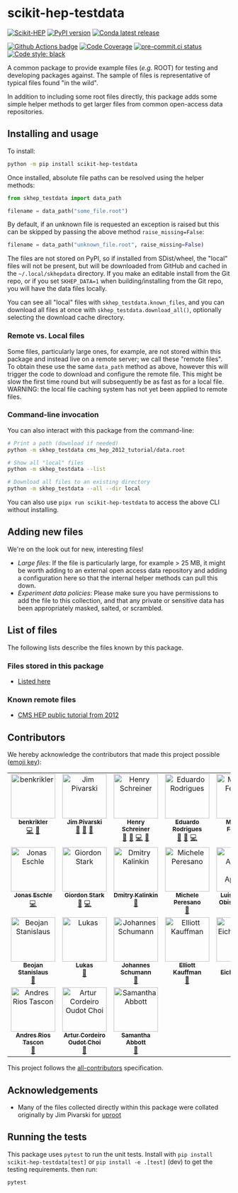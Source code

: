 # scikit-hep-testdata

[![Scikit-HEP][sk-badge]](https://scikit-hep.org/)
[![PyPI version](https://img.shields.io/pypi/v/scikit-hep-testdata.svg?longCache=true)](https://pypi.org/project/scikit-hep-testdata/)
[![Conda latest release](https://img.shields.io/conda/vn/conda-forge/scikit-hep-testdata.svg)](https://github.com/conda-forge/scikit-hep-testdata-feedstock)

[![Github Actions badge](https://github.com/scikit-hep/scikit-hep-testdata/workflows/CI/badge.svg)](https://github.com/scikit-hep/scikit-hep-testdata/actions)
[![Code Coverage](https://codecov.io/gh/scikit-hep/scikit-hep-testdata/graph/badge.svg?branch=main)](https://codecov.io/gh/scikit-hep/scikit-hep-testdata?branch=main)
[![pre-commit.ci status](https://results.pre-commit.ci/badge/github/scikit-hep/scikit-hep-testdata/main.svg)](https://results.pre-commit.ci/latest/github/scikit-hep/scikit-hep-testdata/main)
[![Code style: black](https://img.shields.io/badge/code%20style-black-000000.svg)](https://github.com/psf/black)

[sk-badge]: https://scikit-hep.org/assets/images/Scikit--HEP-Project-blue.svg

A common package to provide example files (*e.g*. ROOT) for testing and developing packages against.
The sample of files is representative of typical files found "in the wild".

In addition to including some root files directly, this package adds some simple helper methods to
get larger files from common open-access data repositories.

## Installing and usage
To install:

```bash
python -m pip install scikit-hep-testdata
```

Once installed, absolute file paths can be resolved using the helper methods:

``` python
from skhep_testdata import data_path

filename = data_path("some_file.root")
```

By default, if an unknown file is requested an exception is raised but this can be skipped by passing the above method `raise_missing=False`:

```python
filename = data_path("unknown_file.root", raise_missing=False)
```

The files are not stored on PyPI, so if installed from SDist/wheel, the "local"
files will not be present, but will be downloaded from GitHub and cached in the
`~/.local/skhepdata` directory. If you make an editable install from the Git repo,
or if you set `SKHEP_DATA=1` when building/installing from the Git repo, you will
have the data files locally.

You can see all "local" files with `skhep_testdata.known_files`, and you can
download all files at once with `skhep_testdata.download_all()`, optionally selecting
the download cache directory.

### Remote vs. Local files
Some files, particularly large ones, for example, are not stored within this
package and instead live on a remote server; we call these "remote files".  To
obtain these use the same `data_path` method as above, however this will
trigger the code to download and configure the remote file.  This might be slow
the first time round but will subsequently be as fast as for a local file.
WARNING: the local file caching system has not yet been applied to remote
files.

### Command-line invocation
You can also interact with this package from the command-line:

```bash
# Print a path (download if needed)
python -m skhep_testdata cms_hep_2012_tutorial/data.root

# Show all "local" files
python -m skhep_testdata --list

# Download all files to an existing directory
python -m skhep_testdata --all --dir local
```

You can also use `pipx run scikit-hep-testdata` to access the above CLI without installing.


## Adding new files
We're on the look out for new, interesting files!

- *Large files*: If the file is particularly large, for example > 25 MB, it might be worth adding to an external open access data repository and adding a configuration here so that the internal helper methods can pull this down.
- *Experiment data policies*: Please make sure you have permissions to add the file to this collection, and that any private or sensitive data has been appropriately masked, salted, or scrambled.

## List of files
The following lists describe the files known by this package.

### Files stored in this package
- [Listed here](src/skhep_testdata/data)

### Known remote files
- [CMS HEP public tutorial from 2012](http://opendata.cern.ch/record/50)

## Contributors

We hereby acknowledge the contributors that made this project possible ([emoji key](https://allcontributors.org/docs/en/emoji-key)):
<!-- ALL-CONTRIBUTORS-LIST:START - Do not remove or modify this section -->
<!-- prettier-ignore-start -->
<!-- markdownlint-disable -->
<table>
  <tbody>
    <tr>
      <td align="center" valign="top" width="14.28%"><a href="http://benkrikler.github.io"><img src="https://avatars.githubusercontent.com/u/4083697?v=4?s=100" width="100px;" alt="benkrikler"/><br /><sub><b>benkrikler</b></sub></a><br /><a href="https://github.com/scikit-hep/scikit-hep-testdata/commits?author=benkrikler" title="Code">💻</a> <a href="https://github.com/scikit-hep/scikit-hep-testdata/commits?author=benkrikler" title="Documentation">📖</a></td>
      <td align="center" valign="top" width="14.28%"><a href="https://github.com/jpivarski"><img src="https://avatars.githubusercontent.com/u/1852447?v=4?s=100" width="100px;" alt="Jim Pivarski"/><br /><sub><b>Jim Pivarski</b></sub></a><br /><a href="#maintenance-jpivarski" title="Maintenance">🚧</a> <a href="#data-jpivarski" title="Data">🔣</a> <a href="https://github.com/scikit-hep/scikit-hep-testdata/commits?author=jpivarski" title="Documentation">📖</a></td>
      <td align="center" valign="top" width="14.28%"><a href="http://iscinumpy.dev"><img src="https://avatars.githubusercontent.com/u/4616906?v=4?s=100" width="100px;" alt="Henry Schreiner"/><br /><sub><b>Henry Schreiner</b></sub></a><br /><a href="#maintenance-henryiii" title="Maintenance">🚧</a> <a href="#data-henryiii" title="Data">🔣</a> <a href="https://github.com/scikit-hep/scikit-hep-testdata/commits?author=henryiii" title="Code">💻</a> <a href="https://github.com/scikit-hep/scikit-hep-testdata/commits?author=henryiii" title="Documentation">📖</a></td>
      <td align="center" valign="top" width="14.28%"><a href="http://cern.ch/eduardo.rodrigues"><img src="https://avatars.githubusercontent.com/u/5013581?v=4?s=100" width="100px;" alt="Eduardo Rodrigues"/><br /><sub><b>Eduardo Rodrigues</b></sub></a><br /><a href="#maintenance-eduardo-rodrigues" title="Maintenance">🚧</a> <a href="#data-eduardo-rodrigues" title="Data">🔣</a> <a href="https://github.com/scikit-hep/scikit-hep-testdata/commits?author=eduardo-rodrigues" title="Code">💻</a></td>
      <td align="center" valign="top" width="14.28%"><a href="http://www.matthewfeickert.com/"><img src="https://avatars.githubusercontent.com/u/5142394?v=4?s=100" width="100px;" alt="Matthew Feickert"/><br /><sub><b>Matthew Feickert</b></sub></a><br /><a href="#data-matthewfeickert" title="Data">🔣</a> <a href="https://github.com/scikit-hep/scikit-hep-testdata/commits?author=matthewfeickert" title="Code">💻</a></td>
      <td align="center" valign="top" width="14.28%"><a href="https://cs.purdue.edu/homes/das160"><img src="https://avatars.githubusercontent.com/u/11775615?v=4?s=100" width="100px;" alt="Pratyush Das"/><br /><sub><b>Pratyush Das</b></sub></a><br /><a href="#data-reikdas" title="Data">🔣</a> <a href="https://github.com/scikit-hep/scikit-hep-testdata/commits?author=reikdas" title="Code">💻</a></td>
      <td align="center" valign="top" width="14.28%"><a href="http://blog.jling.dev"><img src="https://avatars.githubusercontent.com/u/5306213?v=4?s=100" width="100px;" alt="Jerry Ling"/><br /><sub><b>Jerry Ling</b></sub></a><br /><a href="#data-Moelf" title="Data">🔣</a> <a href="https://github.com/scikit-hep/scikit-hep-testdata/commits?author=Moelf" title="Code">💻</a></td>
    </tr>
    <tr>
      <td align="center" valign="top" width="14.28%"><a href="https://github.com/jonas-eschle"><img src="https://avatars.githubusercontent.com/u/17454848?v=4?s=100" width="100px;" alt="Jonas Eschle"/><br /><sub><b>Jonas Eschle</b></sub></a><br /><a href="https://github.com/scikit-hep/scikit-hep-testdata/commits?author=jonas-eschle" title="Code">💻</a></td>
      <td align="center" valign="top" width="14.28%"><a href="https://giordonstark.com/"><img src="https://avatars.githubusercontent.com/u/761483?v=4?s=100" width="100px;" alt="Giordon Stark"/><br /><sub><b>Giordon Stark</b></sub></a><br /><a href="#data-kratsg" title="Data">🔣</a> <a href="https://github.com/scikit-hep/scikit-hep-testdata/commits?author=kratsg" title="Code">💻</a></td>
      <td align="center" valign="top" width="14.28%"><a href="https://github.com/veprbl"><img src="https://avatars.githubusercontent.com/u/245573?v=4?s=100" width="100px;" alt="Dmitry Kalinkin"/><br /><sub><b>Dmitry Kalinkin</b></sub></a><br /><a href="#data-veprbl" title="Data">🔣</a></td>
      <td align="center" valign="top" width="14.28%"><a href="https://www.df.unito.it/do/docenti.pl/Show?_id=mperesan#tab-profilo"><img src="https://avatars.githubusercontent.com/u/17836610?v=4?s=100" width="100px;" alt="Michele Peresano"/><br /><sub><b>Michele Peresano</b></sub></a><br /><a href="#data-HealthyPear" title="Data">🔣</a></td>
      <td align="center" valign="top" width="14.28%"><a href="https://github.com/lobis"><img src="https://avatars.githubusercontent.com/u/35803280?v=4?s=100" width="100px;" alt="Luis Antonio Obis Aparicio"/><br /><sub><b>Luis Antonio Obis Aparicio</b></sub></a><br /><a href="#data-lobis" title="Data">🔣</a></td>
      <td align="center" valign="top" width="14.28%"><a href="https://github.com/oshadura"><img src="https://avatars.githubusercontent.com/u/7012420?v=4?s=100" width="100px;" alt="Oksana Shadura"/><br /><sub><b>Oksana Shadura</b></sub></a><br /><a href="#data-oshadura" title="Data">🔣</a></td>
      <td align="center" valign="top" width="14.28%"><a href="https://github.com/nsmith-"><img src="https://avatars.githubusercontent.com/u/6587412?v=4?s=100" width="100px;" alt="Nicholas Smith"/><br /><sub><b>Nicholas Smith</b></sub></a><br /><a href="#data-nsmith-" title="Data">🔣</a></td>
    </tr>
    <tr>
      <td align="center" valign="top" width="14.28%"><a href="https://github.com/beojan"><img src="https://avatars.githubusercontent.com/u/3727925?v=4?s=100" width="100px;" alt="Beojan Stanislaus"/><br /><sub><b>Beojan Stanislaus</b></sub></a><br /><a href="#data-beojan" title="Data">🔣</a></td>
      <td align="center" valign="top" width="14.28%"><a href="http://www.lukasheinrich.com"><img src="https://avatars.githubusercontent.com/u/2318083?v=4?s=100" width="100px;" alt="Lukas"/><br /><sub><b>Lukas</b></sub></a><br /><a href="#data-lukasheinrich" title="Data">🔣</a></td>
      <td align="center" valign="top" width="14.28%"><a href="https://github.com/8me"><img src="https://avatars.githubusercontent.com/u/17862090?v=4?s=100" width="100px;" alt="Johannes Schumann"/><br /><sub><b>Johannes Schumann</b></sub></a><br /><a href="#data-8me" title="Data">🔣</a></td>
      <td align="center" valign="top" width="14.28%"><a href="https://github.com/ekauffma"><img src="https://avatars.githubusercontent.com/u/65742271?v=4?s=100" width="100px;" alt="Elliott Kauffman"/><br /><sub><b>Elliott Kauffman</b></sub></a><br /><a href="#data-ekauffma" title="Data">🔣</a></td>
      <td align="center" valign="top" width="14.28%"><a href="https://github.com/tomeichlersmith"><img src="https://avatars.githubusercontent.com/u/31970302?v=4?s=100" width="100px;" alt="Tom Eichlersmith"/><br /><sub><b>Tom Eichlersmith</b></sub></a><br /><a href="#data-tomeichlersmith" title="Data">🔣</a></td>
      <td align="center" valign="top" width="14.28%"><a href="https://github.com/APN-Pucky"><img src="https://avatars.githubusercontent.com/u/4533248?v=4?s=100" width="100px;" alt="Alexander Puck Neuwirth"/><br /><sub><b>Alexander Puck Neuwirth</b></sub></a><br /><a href="#data-APN-Pucky" title="Data">🔣</a></td>
      <td align="center" valign="top" width="14.28%"><a href="https://github.com/ioanaif"><img src="https://avatars.githubusercontent.com/u/9751871?v=4?s=100" width="100px;" alt="ioanaif"/><br /><sub><b>ioanaif</b></sub></a><br /><a href="#data-ioanaif" title="Data">🔣</a></td>
    </tr>
    <tr>
      <td align="center" valign="top" width="14.28%"><a href="http://www.ariostas.com"><img src="https://avatars.githubusercontent.com/u/7596837?v=4?s=100" width="100px;" alt="Andres Rios Tascon"/><br /><sub><b>Andres Rios Tascon</b></sub></a><br /><a href="#data-ariostas" title="Data">🔣</a></td>
      <td align="center" valign="top" width="14.28%"><a href="https://github.com/ArturU043"><img src="https://avatars.githubusercontent.com/u/52539410?v=4?s=100" width="100px;" alt="Artur Cordeiro Oudot Choi"/><br /><sub><b>Artur Cordeiro Oudot Choi</b></sub></a><br /><a href="#data-ArturU043" title="Data">🔣</a></td>
      <td align="center" valign="top" width="14.28%"><a href="https://github.com/sathabbott"><img src="https://avatars.githubusercontent.com/u/52800387?v=4?s=100" width="100px;" alt="Samantha Abbott"/><br /><sub><b>Samantha Abbott</b></sub></a><br /><a href="#data-sathabbott" title="Data">🔣</a></td>
    </tr>
  </tbody>
</table>

<!-- markdownlint-restore -->
<!-- prettier-ignore-end -->

<!-- ALL-CONTRIBUTORS-LIST:END -->

This project follows the [all-contributors](https://github.com/all-contributors/all-contributors) specification.

## Acknowledgements
- Many of the files collected directly within this package were collated originally by Jim Pivarski for [uproot](https://github.com/scikit-hep/uproot)

## Running the tests
This package uses `pytest` to run the unit tests. Install with `pip install scikit-hep-testdata[test]` or `pip install -e .[test]` (dev) to get the testing requirements.
then run:

```bash
pytest
```
